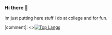 ### Hi there 👋

Im just putting here stuff i do at college and for fun. 

[comment]: <>[![Top Langs](https://github-readme-stats.vercel.app/api/top-langs/?username=puszekjuliuszek)](https://github.com/anuraghazra/github-readme-stats)
